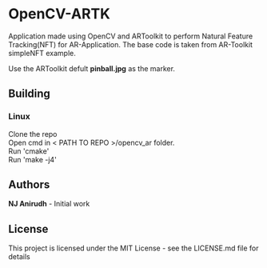 # OpenCV-ARTK
Application made using OpenCV and ARToolkit to perform Natural Feature Tracking(NFT) for AR-Application.
The base code is taken from AR-Toolkit simpleNFT example. 

Use the ARToolkit defult **pinball.jpg** as the marker.

## Building
### Linux

Clone the repo      
Open cmd in  < PATH TO REPO >/opencv_ar  folder.     
Run 'cmake'    
Run 'make -j4'     

## Authors
**NJ Anirudh** - Initial work

## License
This project is licensed under the MIT License - see the LICENSE.md file for details
